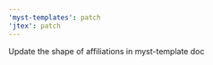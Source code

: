 ```yaml
---
'myst-templates': patch
'jtex': patch
---
```


Update the shape of affiliations in myst-template doc
